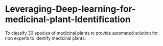 # Leveraging-Deep-learning-for-medicinal-plant-Identification
To classify 30 species of medicinal plants to provide automated solution  for non experts to identify medicinal plants.
